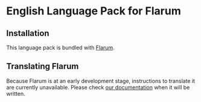 # English Language Pack for Flarum

## Installation

This language pack is bundled with [Flarum](http://flarum.org/download/).

## Translating Flarum

Because Flarum is at an early development stage, instructions to translate it are currently unavailable. Please check [our documentation](http://flarum.org/docs/translate/) when it will be written.
